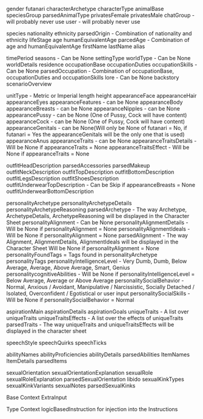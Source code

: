 gender
futanari
characterArchetype
characterType
animalBase
speciesGroup
parsedAnimalType
privatesFemale
privatesMale
chatGroup - will probably never use
user - will probably never use 

species
nationality
ethnicity
parsedOrigin - Combination of nationality and ethnicity
lifeStage
age
humanEquivalentAge
parcedAge - Combination of age and humanEquivalentAge
firstName
lastName
alias

timePeriod
seasons - Can be None
settingType
worldType - Can be None
worldDetails
residence
occupationBase
occupationDuties
occupationSkills - Can be None
parsedOccupation - Combination of occupationBase, occupationDuties and occupationSkills
lore - Can be None
backstory
scenarioOverview

unitType - Metric or Imperial
length
height
appearanceFace
appearanceHair
appearanceEyes
appearanceFeatures - can be None
appearanceBody
appearanceBreasts - can be None
appearanceNipples - can be None
appearancePussy - can be None (One of Pussy, Cock will have content)
appearanceCock - can be None (One of Pussy, Cock will have content)
appearanceGenitals - can be None(Will only be None of futanari = No, if futanari = Yes the appearanceGenitals will be the only one that is used)
appearanceAnus
appearanceTraits - can be None
appearanceTraitsDetails - Will be None if appearanceTraits = None
appearanceTraitsEffect - Will be None if appearanceTraits = None

outfitHeadDescription
parsedAccessories
parsedMakeup
outfitNeckDescription
outfitTopDescription
outfitBottomDescription
outfitLegsDescription
outfitShoesDescription
outfitUnderwearTopDescription - Can be Skip if appearanceBreasts = None
outfitUnderwearBottomDescription

personalityArchetype
personalityArchetypeDetails
personalityArchetypeReasoning
parsedArchetype - The way Archetype, ArchetypeDetails, ArchetypeReasoning will be displayed in the Character Sheet
personalityAlignment - Can be None
personalityAlignmentDetails - Will be None if personalityAlignment = None
personalityAlignmentIdeals - Will be None if personalityAlignment = None
parsedAlignment - The way Alignment, AlignmentDetails, AlignmentIdeals will be displayed in the Character Sheet Will be None if personalityAlignment = None
personalityFoundTags = Tags found in personalityArchetype
personalityTags
personalityIntelligenceLevel - Very Dumb, Dumb, Below Average, Average, Above Average, Smart, Genius
personalitycognitiveAbilities - Will be None if personalityIntelligenceLevel = Below Average, Average or Above Average
personalitySocialBehavior - Normal, Anxious / Avoidant, Manipulative / Narcissistic, Socially Detached / Isolated, Overconfident / Egotistical or user input
personalitySocialSkills - Will be None if  personalitySocialBehavior = Normal

aspirationMain
aspirationDetails
aspirationGoals
uniqueTraits - A list over uniqueTraits
uniqueTraitsEffects - A list over the effects of uniqueTraits
parsedTraits - The way uniqueTraits and uniqueTraitsEffects will be displayed in the character sheet

speechStyle
speechQuirks
speechTicks

abilityNames
abilityProficiencies
abilityDetails
parsedAbilities
ItemNames
ItemDetails
parsedItems

sexualOrientation
sexualOrientationExplanation
sexualRole
sexualRoleExplanation
parsedSexualOrientation
libido
sexualKinkTypes
sexualKinkVariants
sexualNotes
parsedSexualKinks

Base Context
ExtraInput

Type Context
logicBasedInstruction for injection into the Instructions


